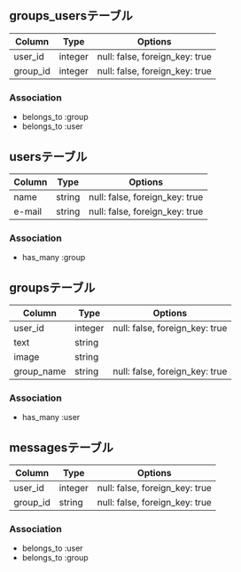## groups_usersテーブル

|Column|Type|Options|
|------|----|-------|
|user_id|integer|null: false, foreign_key: true|
|group_id|integer|null: false, foreign_key: true|

### Association
- belongs_to :group
- belongs_to :user


## usersテーブル

|Column|Type|Options|
|------|----|-------|
|name|string|null: false, foreign_key: true|
|e-mail|string|null: false, foreign_key: true|

### Association
- has_many :group

## groupsテーブル

|Column|Type|Options|
|------|----|-------|
|user_id|integer|null: false, foreign_key: true|
|text|string| |
|image|string| |
|group_name|string|null: false, foreign_key: true|

### Association
- has_many :user

## messagesテーブル

|Column|Type|Options|
|------|----|-------|
|user_id|integer|null: false, foreign_key: true|
|group_id|string|null: false, foreign_key: true|

### Association
- belongs_to :user
- belongs_to :group